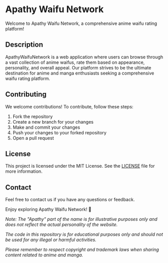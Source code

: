  # Apathy Waifu Network

Welcome to Apathy Waifu Network, a comprehensive anime waifu rating platform!

## Description

ApathyWaifuNetwork is a web application where users can browse through a vast collection of anime waifus, rate them based on appearance, personality, and overall appeal. Our platform strives to be the ultimate destination for anime and manga enthusiasts seeking a comprehensive waifu rating platform.

## Contributing

We welcome contributions! To contribute, follow these steps:

1. Fork the repository
2. Create a new branch for your changes
3. Make and commit your changes
4. Push your changes to your forked repository
5. Open a pull request

## License

This project is licensed under the MIT License. See the [LICENSE](LICENSE) file for more information.

## Contact

Feel free to contact us if you have any questions or feedback.

Enjoy exploring Apathy Waifu Network! 🎉

*Note: The "Apathy" part of the name is for illustrative purposes only and does not reflect the actual personality of the website.*

*The code in this repository is for educational purposes only and should not be used for any illegal or harmful activities.*

*Please remember to respect copyright and trademark laws when sharing content related to anime and manga.*
